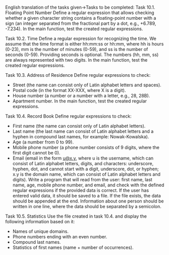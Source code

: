 English translation of the tasks given->Tasks to be completed:
Task 10.1. Floating Point Number
Define a regular expression that allows checking whether a given character string contains a floating-point number with a sign (an integer separated from the fractional part by a dot, e.g., +6.789, -7.234). In the main function, test the created regular expressions.

Task 10.2. Time
Define a regular expression for recognizing the time. We assume that the time format is either hh:mm:ss or hh:mm, where hh is hours (0-23), mm is the number of minutes (0-59), and ss is the number of seconds (0-59). Providing seconds is optional. The numbers (hh, mm, ss) are always represented with two digits. In the main function, test the created regular expressions.

Task 10.3. Address of Residence
Define regular expressions to check:
- Street (the name can consist only of Latin alphabet letters and spaces).
- Postal code (in the format XX-XXX, where X is a digit).
- House number (a number or a number with a letter, e.g., 28, 28B).
- Apartment number.
In the main function, test the created regular expressions.

Task 10.4. Record Book
Define regular expressions to check:
- First name (the name can consist only of Latin alphabet letters).
- Last name (the last name can consist of Latin alphabet letters and a hyphen in compound last names, for example: Nowak-Kowalska).
- Age (a number from 0 to 99).
- Mobile phone number (a phone number consists of 9 digits, where the first digit cannot be 0).
- Email (email in the form u@x.y, where u is the username, which can consist of Latin alphabet letters, digits, and characters: underscore, hyphen, dot, and cannot start with a digit, underscore, dot, or hyphen; x.y is the domain name, which can consist of Latin alphabet letters and digits).
Write a program that will read from the user: first name, last name, age, mobile phone number, and email, and check with the defined regular expressions if the provided data is correct. If the user has entered valid data, it should be saved to a file. If the file exists, the data should be appended at the end. Information about one person should be written in one line, where the data should be separated by a semicolon.

Task 10.5. Statistics
Use the file created in task 10.4. and display the following information based on it:
- Names of unique domains.
- Phone numbers ending with an even number.
- Compound last names.
- Statistics of first names (name + number of occurrences).
